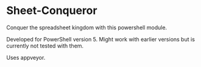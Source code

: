 # Sheet-Conqueror

Conquer the spreadsheet kingdom with this powershell module.

Developed for PowerShell version 5. Might work with earlier versions but is currently not tested with them.

Uses appveyor.
